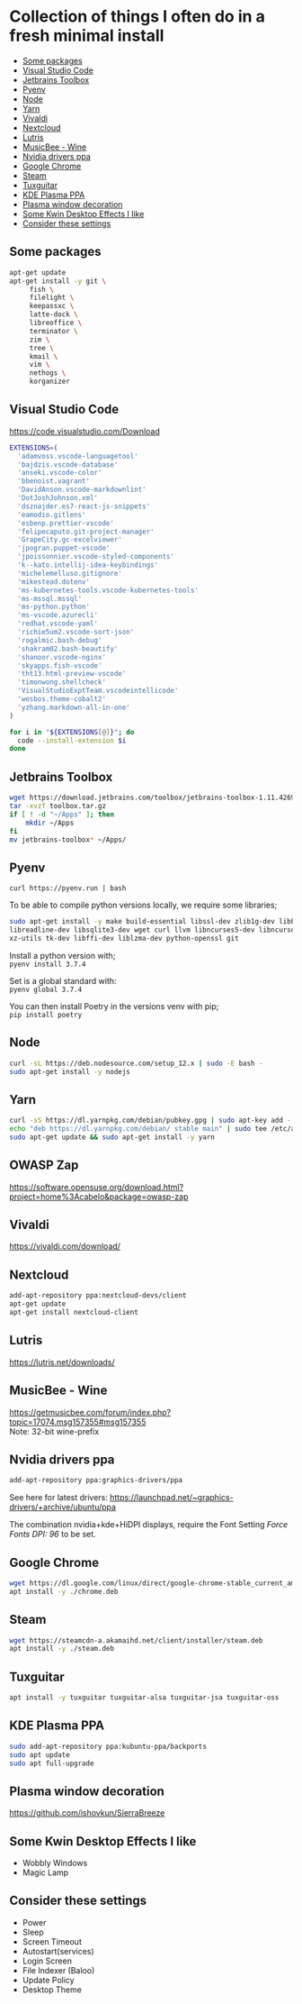 # Collection of things I often do in a fresh minimal install

- [Some packages](#some-packages)
- [Visual Studio Code](#visual-studio-code)
- [Jetbrains Toolbox](#jetbrains-toolbox)
- [Pyenv](#pyenv)
- [Node](#node)
- [Yarn](#yarn)
- [Vivaldi](#vivaldi)
- [Nextcloud](#nextcloud)
- [Lutris](#lutris)
- [MusicBee - Wine](#musicbee---wine)
- [Nvidia drivers ppa](#nvidia-drivers-ppa)
- [Google Chrome](#google-chrome)
- [Steam](#steam)
- [Tuxguitar](#tuxguitar)
- [KDE Plasma PPA](#kde-plasma-ppa)
- [Plasma window decoration](#plasma-window-decoration)
- [Some Kwin Desktop Effects I like](#some-kwin-desktop-effects-i-like)
- [Consider these settings](#consider-these-settings)

## Some packages

``` bash
apt-get update
apt-get install -y git \
     fish \
     filelight \
     keepassxc \
     latte-dock \
     libreoffice \
     terminator \
     zim \
     tree \
     kmail \
     vim \
     nethogs \
     korganizer
```

## Visual Studio Code

<https://code.visualstudio.com/Download>

``` bash
EXTENSIONS=(
  'adamvoss.vscode-languagetool'
  'bajdzis.vscode-database'
  'anseki.vscode-color'
  'bbenoist.vagrant'
  'DavidAnson.vscode-markdownlint'
  'DotJoshJohnson.xml'
  'dsznajder.es7-react-js-snippets'
  'eamodio.gitlens'
  'esbenp.prettier-vscode'
  'felipecaputo.git-project-manager'
  'GrapeCity.gc-excelviewer'
  'jpogran.puppet-vscode'
  'jpoissonnier.vscode-styled-components'
  'k--kato.intellij-idea-keybindings'
  'michelemelluso.gitignore'
  'mikestead.dotenv'
  'ms-kubernetes-tools.vscode-kubernetes-tools'
  'ms-mssql.mssql'
  'ms-python.python'
  'ms-vscode.azurecli'
  'redhat.vscode-yaml'
  'richie5um2.vscode-sort-json'
  'rogalmic.bash-debug'
  'shakram02.bash-beautify'
  'shanoor.vscode-nginx'
  'skyapps.fish-vscode'
  'tht13.html-preview-vscode'
  'timonwong.shellcheck'
  'VisualStudioExptTeam.vscodeintellicode'
  'wesbos.theme-cobalt2'
  'yzhang.markdown-all-in-one'
)

for i in "${EXTENSIONS[@]}"; do
  code --install-extension $i
done
```

## Jetbrains Toolbox

```bash
wget https://download.jetbrains.com/toolbox/jetbrains-toolbox-1.11.4269.tar.gz -O toolbox.tar.gz
tar -xvzf toolbox.tar.gz
if [ ! -d "~/Apps" ]; then
    mkdir ~/Apps
fi
mv jetbrains-toolbox* ~/Apps/
```

## Pyenv

`curl https://pyenv.run | bash`

To be able to compile python versions locally, we require some libraries;

```bash
sudo apt-get install -y make build-essential libssl-dev zlib1g-dev libbz2-dev \
libreadline-dev libsqlite3-dev wget curl llvm libncurses5-dev libncursesw5-dev \
xz-utils tk-dev libffi-dev liblzma-dev python-openssl git
```

Install a python version with;  
`pyenv install 3.7.4`  

Set is a global standard with:  
`pyenv global 3.7.4`

You can then install Poetry in the versions venv with pip;  
`pip install poetry`

## Node

```bash
curl -sL https://deb.nodesource.com/setup_12.x | sudo -E bash -
sudo apt-get install -y nodejs
```

## Yarn

```bash
curl -sS https://dl.yarnpkg.com/debian/pubkey.gpg | sudo apt-key add -
echo "deb https://dl.yarnpkg.com/debian/ stable main" | sudo tee /etc/apt/sources.list.d/yarn.list
sudo apt-get update && sudo apt-get install -y yarn
```

## OWASP Zap

<https://software.opensuse.org/download.html?project=home%3Acabelo&package=owasp-zap>

## Vivaldi

<https://vivaldi.com/download/>

## Nextcloud

```bash
add-apt-repository ppa:nextcloud-devs/client
apt-get update
apt-get install nextcloud-client
```

## Lutris

<https://lutris.net/downloads/>

## MusicBee - Wine

<https://getmusicbee.com/forum/index.php?topic=17074.msg157355#msg157355>  
Note: 32-bit wine-prefix

## Nvidia drivers ppa

```bash
add-apt-repository ppa:graphics-drivers/ppa
```

See here for latest drivers:
<https://launchpad.net/~graphics-drivers/+archive/ubuntu/ppa>

The combination nvidia+kde+HiDPI displays, require the Font Setting _Force Fonts DPI: 96_ to be set.

## Google Chrome

```bash
wget https://dl.google.com/linux/direct/google-chrome-stable_current_amd64.deb -O chrome.deb
apt install -y ./chrome.deb
```

## Steam

```bash
wget https://steamcdn-a.akamaihd.net/client/installer/steam.deb
apt install -y ./steam.deb
```

## Tuxguitar

```bash
apt install -y tuxguitar tuxguitar-alsa tuxguitar-jsa tuxguitar-oss
```

## KDE Plasma PPA

```bash
sudo add-apt-repository ppa:kubuntu-ppa/backports
sudo apt update
sudo apt full-upgrade
```

## Plasma window decoration

[<https://github.com/ishovkun/SierraBreeze>](https://github.com/kupiqu/SierraBreezeEnhanced)

## Some Kwin Desktop Effects I like

- Wobbly Windows
- Magic Lamp

## Consider these settings

- Power
- Sleep
- Screen Timeout
- Autostart(services)
- Login Screen
- File Indexer (Baloo)
- Update Policy
- Desktop Theme
